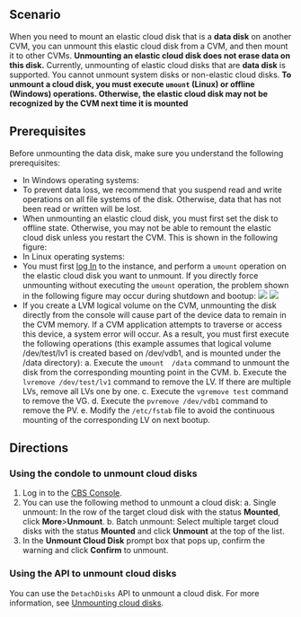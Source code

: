## Scenario

When you need to mount an elastic cloud disk that is a **data disk** on another CVM, you can unmount this elastic cloud disk from a CVM, and then mount it to other CVMs. **Unmounting an elastic cloud disk does not erase data on this disk.**
Currently, unmounting of elastic cloud disks that are **data disk** is supported. You cannot unmount system disks or non-elastic cloud disks. **To unmount a cloud disk, you must execute `umount` (Linux) or offline (Windows) operations. Otherwise, the elastic cloud disk may not be recognized by the CVM next time it is mounted**

## Prerequisites

Before unmounting the data disk, make sure you understand the following prerequisites:
- In Windows operating systems:
 - To prevent data loss, we recommend that you suspend read and write operations on all file systems of the disk. Otherwise, data that has not been read or written will be lost.
 - When unmounting an elastic cloud disk, you must first set the disk to offline state. Otherwise, you may not be able to remount the elastic cloud disk unless you restart the CVM. This is shown in the following figure:
- In Linux operating systems:
 - You must first [log In](https://intl.cloud.tencent.com/document/product/213/5436) to the instance, and perform a `umount` operation on the elastic cloud disk you want to unmount. If you directly force unmounting without executing the `umount` operation, the problem shown in the following figure may occur during shutdown and bootup:
![](https://mccdn.qcloud.com/static/img/9939fccce6e6d9ead64b5703455d4403/image.png)
![](https://mccdn.qcloud.com/static/img/9939fccce6e6d9ead64b5703455d4403/image.png)
- If you create a LVM logical volume on the CVM, unmounting the disk directly from the console will cause part of the device data to remain in the CVM memory. If a CVM application attempts to traverse or access this device, a system error will occur. As a result, you must first execute the following operations (this example assumes that logical volume /dev/test/lv1 is created based on /dev/vdb1, and is mounted under the /data directory):
 a. Execute the `umount  /data` command to unmount the disk from the corresponding mounting point in the CVM.
 b. Execute the `lvremove /dev/test/lv1` command to remove the LV. If there are multiple LVs, remove all LVs one by one.
 c. Execute the `vgremove test` command to remove the VG.
 d. Execute the `pvremove /dev/vdb1` command to remove the PV.
 e. Modify the `/etc/fstab` file to avoid the continuous mounting of the corresponding LV on next bootup.

## Directions

### Using the condole to unmount cloud disks

1. Log in to the [CBS Console](https://console.cloud.tencent.com/cvm/cbs).
2. You can use the following method to unmount a cloud disk:
    a. Single unmount: In the row of the target cloud disk with the status **Mounted**, click **More**>**Unmount**.
    b. Batch unmount: Select multiple target cloud disks with the status **Mounted** and click **Unmount** at the top of the list.
3. In the **Unmount Cloud Disk** prompt box that pops up, confirm the warning and click **Confirm** to unmount.

### Using the API to unmount cloud disks

You can use the `DetachDisks` API to unmount a cloud disk. For more information, see [Unmounting cloud disks](https://intl.cloud.tencent.com/document/product/362/16316).

